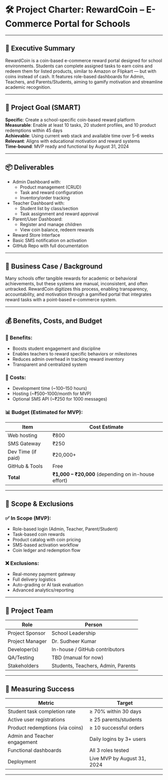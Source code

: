 # 🛠️ Project Charter: RewardCoin – E-Commerce Portal for Schools

---

## 🧾 Executive Summary
RewardCoin is a coin-based e-commerce reward portal designed for school environments. Students can complete assigned tasks to earn coins and redeem them for listed products, similar to Amazon or Flipkart — but with coins instead of cash. It features role-based dashboards for Admin, Teachers, and Parents/Students, aiming to gamify motivation and streamline academic recognition.

---

## 🎯 Project Goal (SMART)

**Specific**: Create a school-specific coin-based reward platform  
**Measurable**: Enable at least 10 tasks, 20 student profiles, and 10 product redemptions within 45 days  
**Achievable**: Using current web stack and available time over 5–6 weeks  
**Relevant**: Aligns with educational motivation and reward systems  
**Time-bound**: MVP ready and functional by August 31, 2024

---

## 📦 Deliverables

- Admin Dashboard with:
  - Product management (CRUD)
  - Task and reward configuration
  - Inventory/order tracking
- Teacher Dashboard with:
  - Student list by class/section
  - Task assignment and reward approval
- Parent/User Dashboard:
  - Register and manage children
  - View coin balance, redeem rewards
- Reward Store Interface
- Basic SMS notification on activation
- GitHub Repo with full documentation

---

## 💼 Business Case / Background

Many schools offer tangible rewards for academic or behavioral achievements, but these systems are manual, inconsistent, and often untracked. RewardCoin digitizes this process, enabling transparency, accountability, and motivation through a gamified portal that integrates reward tasks with a point-based e-commerce system.

---

## 💰 Benefits, Costs, and Budget

### 🎁 Benefits:
- Boosts student engagement and discipline
- Enables teachers to reward specific behaviors or milestones
- Reduces admin overhead in tracking reward inventory
- Transparent and centralized system

### 💸 Costs:
- Development time (~100–150 hours)
- Hosting (~₹500–1000/month for MVP)
- Optional SMS API (~₹250 for 1000 messages)

### 📊 Budget (Estimated for MVP):
| Item               | Cost Estimate   |
|--------------------|-----------------|
| Web hosting        | ₹800            |
| SMS Gateway        | ₹250            |
| Dev Time (if paid) | ₹20,000+        |
| GitHub & Tools     | Free            |
| **Total**          | **₹1,000 – ₹20,000** (depending on in-house effort)

---

## 🧾 Scope & Exclusions

### ✅ In Scope (MVP):
- Role-based login (Admin, Teacher, Parent/Student)
- Task-based coin rewards
- Product catalog with coin pricing
- SMS-based activation workflow
- Coin ledger and redemption flow

### ❌ Exclusions:
- Real-money payment gateway
- Full delivery logistics
- Auto-grading or AI task evaluation
- Advanced analytics/reporting

---

## 👥 Project Team

| Role              | Person             |
|-------------------|--------------------|
| Project Sponsor    | School Leadership  |
| Project Manager    | Dr. Sudheer Kumar  |
| Developer(s)       | In-house / GitHub contributors |
| QA/Testing         | TBD (manual for now) |
| Stakeholders       | Students, Teachers, Admin, Parents |

---

## 🧮 Measuring Success

| Metric                              | Target                |
|-------------------------------------|------------------------|
| Student task completion rate        | ≥ 70% within 30 days   |
| Active user registrations           | ≥ 25 parents/students  |
| Product redemptions (via coins)     | ≥ 10 successful orders |
| Admin and Teacher engagement        | Daily logins by 3+ users|
| Functional dashboards               | All 3 roles tested     |
| Deployment                          | Live MVP by August 31, 2024 |

---
